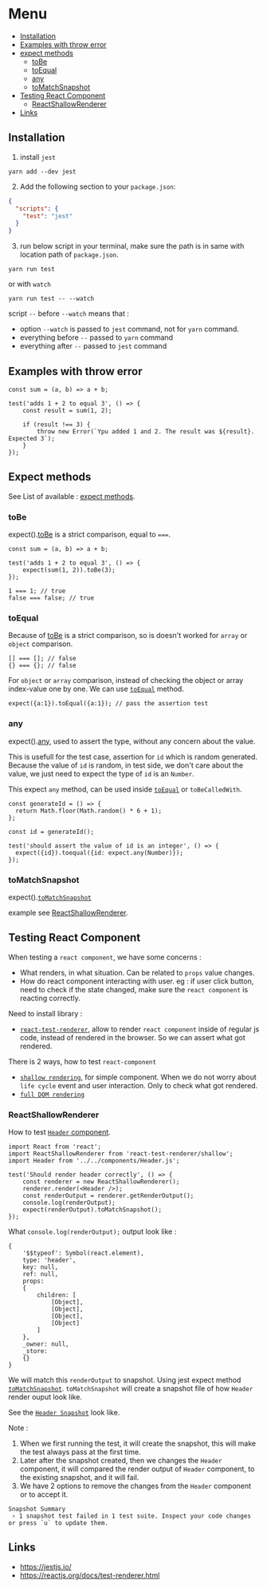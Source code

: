 # Menu

* [Installation](#installation)
* [Examples with throw error](#examples-with-throw-error)
* [expect methods](#expect-methods)
    * [toBe](#tobe)
    * [toEqual](#toequal)
    * [any](#any)
    * [toMatchSnapshot](#tomatchsnapshot)
* [Testing React Component](#testing-react-component)
    * [ReactShallowRenderer](#reactshallowrenderer)
* [Links](#links)

## Installation

1. install `jest`
```
yarn add --dev jest
```
2. Add the following section to your `package.json`:
```json
{
  "scripts": {
    "test": "jest"
  }
}
```
3. run below script in your terminal, make sure the path is in same with location path of `package.json`.
```
yarn run test
```
or with `watch`
```
yarn run test -- --watch
```
script `--` before `--watch` means that : 
- option `--watch` is passed to `jest` command, not for `yarn` command.
- everything before `--` passed to `yarn` command
- everything after `--` passed to `jest` command


## Examples with throw error

```es6
const sum = (a, b) => a + b;

test('adds 1 + 2 to equal 3', () => {
    const result = sum(1, 2);

    if (result !== 3) {
        throw new Error(`Ypu added 1 and 2. The result was ${result}. Expected 3`);
    }
});
```

## Expect methods

See List of available : [expect methods](https://jestjs.io/docs/en/expect#methods).

### toBe

expect().[toBe](https://jestjs.io/docs/en/expect#tobevalue) is a strict comparison, equal to `===`.

```es6
const sum = (a, b) => a + b;

test('adds 1 + 2 to equal 3', () => {
    expect(sum(1, 2)).toBe(3);
});
```

```es6
1 === 1; // true
false === false; // true
```

### toEqual

Because of [toBe](#tobe) is a strict comparison, so is doesn't worked for `array` or `object` comparison.

```es6
[] === []; // false
{} === {}; // false
```

For `object` or `array` comparison, instead of checking the object or array index-value one by one.
We can use [`toEqual`](https://jestjs.io/docs/en/expect#toequalvalue) method.

```es6
expect({a:1}).toEqual({a:1}); // pass the assertion test
```

### any

expect().[any](https://jestjs.io/docs/en/expect#expectanyconstructor), used to assert the type, without any concern about the value. 

This is usefull for the test case, assertion for `id` which is random generated. Because the value of `id` is random, in test side, we don't care about the value, we just need to expect the type of `id` is an `Number`.

This expect `any` method, can be used inside [`toEqual`](#toequal) or `toBeCalledWith`.

```es6
const generateId = () => {
  return Math.floor(Math.random() * 6 + 1);
};

const id = generateId();

test('should assert the value of id is an integer', () => {
  expect({id}).toequal({id: expect.any(Number)});
});
```

### toMatchSnapshot

expect().[`toMatchSnapshot`](https://jestjs.io/docs/en/expect#tomatchsnapshotpropertymatchers-snapshotname)

example see [ReactShallowRenderer](#reactshallowrenderer).

## Testing React Component

When testing a `react component`, we have some concerns :
- What renders, in what situation. Can be related to `props` value changes.
- How do react component interacting with user. eg : if user click button, need to check if the state changed, make sure the `react component` is reacting correctly.

Need to install library :
- [`react-test-renderer`](https://reactjs.org/docs/test-renderer.html), allow to render `react component` inside of regular js code, instead of rendered in the browser. So we can assert what got rendered.

There is 2 ways, how to test `react-component`
- [`shallow rendering`](https://reactjs.org/docs/shallow-renderer.html), for simple component. When we do not worry about `life cycle` event and user interaction. Only to check what got rendered.
- [`full DOM rendering`](https://airbnb.io/enzyme/docs/api/mount.html)


### ReactShallowRenderer

How to test [`Header` component](https://github.com/harryosmar/the-complete-react-course-with-redux/blob/master/expensify-app/src/components/Header.js).

```es6
import React from 'react';
import ReactShallowRenderer from 'react-test-renderer/shallow';
import Header from '../../components/Header.js';

test('Should render header correctly', () => {
    const renderer = new ReactShallowRenderer();
    renderer.render(<Header />);
    const renderOutput = renderer.getRenderOutput();
    console.log(renderOutput);
    expect(renderOutput).toMatchSnapshot();
});
```

What `console.log(renderOutput);` output look like :

```
{
    '$$typeof': Symbol(react.element),
    type: 'header',
    key: null,
    ref: null,
    props:
    {
        children: [
            [Object],
            [Object],
            [Object],
            [Object]
        ]
    },
    _owner: null,
    _store:
    {}
}
```

We will match this `renderOutput` to snapshot. Using jest expect method [`toMatchSnapshot`](#tomatchsnapshot). `toMatchSnapshot` will create a snapshot file of how `Header` render ouput look like.

See the [`Header Snapshot`](https://github.com/harryosmar/the-complete-react-course-with-redux/blob/master/expensify-app/src/test/components/__snapshots__/Header.test.js.snap) look like.

Note :
1. When we first running the test, it will create the snapshot, this will make the test always pass at the first time.
2. Later after the snapshot created, then we changes the `Header` component, it will compared the render output of `Header` component, to the existing snapshot, and it will fail.
3. We have 2 options to remove the changes from the `Header` component or to accept it.

```
Snapshot Summary
 › 1 snapshot test failed in 1 test suite. Inspect your code changes or press `u` to update them.
```

## Links

- https://jestjs.io/
- https://reactjs.org/docs/test-renderer.html
